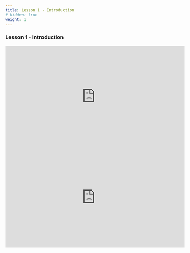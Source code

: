 ```yaml
---
title: Lesson 1 - Introduction 
# hidden: true 
weight: 1
---
```


### Lesson 1 - Introduction

<iframe width="560" height="315" src="https://www.youtube.com/embed/Ww9hDlwjeF4" frameborder="0" allow="autoplay; encrypted-media" allowfullscreen></iframe>

<iframe width="560" height="315" src="https://www.youtube.com/embed/O6lENrRANxY" frameborder="0" allow="autoplay; encrypted-media" allowfullscreen></iframe>
